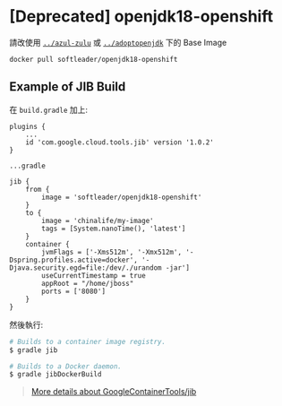 # [Deprecated] openjdk18-openshift

請改使用 [`../azul-zulu`](../azul-zulu) 或 [`../adoptopenjdk`](../adoptopenjdk) 下的 Base Image

```
docker pull softleader/openjdk18-openshift
```

## Example of JIB Build

在 `build.gradle` 加上:

```
plugins {
	...
    id 'com.google.cloud.tools.jib' version '1.0.2'
}

...gradle

jib {
	from {
		image = 'softleader/openjdk18-openshift'
	}
	to {
		image = 'chinalife/my-image'
		tags = [System.nanoTime(), 'latest']
	}
	container {
		jvmFlags = ['-Xms512m', '-Xmx512m', '-Dspring.profiles.active=docker', '-Djava.security.egd=file:/dev/./urandom -jar']
		useCurrentTimestamp = true
		appRoot = "/home/jboss"
		ports = ['8080']
	}
}
```

然後執行:

```sh
# Builds to a container image registry.
$ gradle jib

# Builds to a Docker daemon.
$ gradle jibDockerBuild
```

> [More details about GoogleContainerTools/jib](https://github.com/GoogleContainerTools/jib/tree/master/jib-gradle-plugin)
